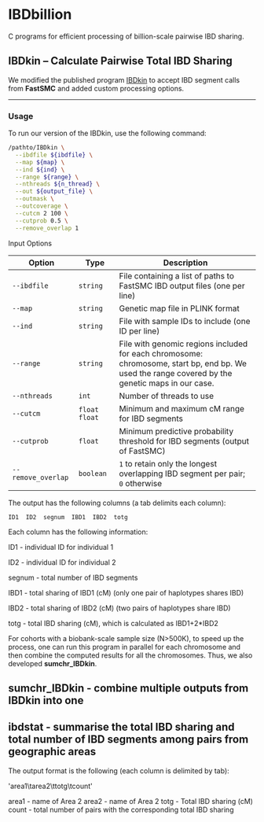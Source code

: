 
# IBDbillion
 
C programs for efficient processing of billion-scale pairwise IBD sharing. 


## IBDkin – Calculate Pairwise Total IBD Sharing

We modified the published program [IBDkin](https://doi.org/10.1093/bioinformatics/btaa569) to accept IBD segment calls from **FastSMC** and added custom processing options.

---

### Usage

To run our version of the IBDkin, use the following command:

```bash
/pathto/IBDkin \
  --ibdfile ${ibdfile} \
  --map ${map} \
  --ind ${ind} \
  --range ${range} \
  --nthreads ${n_thread} \
  --out ${output_file} \
  --outmask \
  --outcoverage \
  --cutcm 2 100 \
  --cutprob 0.5 \
  --remove_overlap 1
```

Input Options

| Option             | Type          | Description                                                                    |
| ------------------ | ------------- | ------------------------------------------------------------------------------ |
| `--ibdfile`        | `string`      | File containing a list of paths to FastSMC IBD output files (one per line)     |
| `--map`            | `string`      | Genetic map file in PLINK format                                               |
| `--ind`            | `string`      | File with sample IDs to include (one ID per line)                              |
| `--range`          | `string`      | File with genomic regions included for each chromosome: <br>chromosome, start bp, end bp. We used the range covered by the genetic maps in our case.          |
| `--nthreads`       | `int`         | Number of threads to use                                                       |
| `--cutcm`          | `float float` | Minimum and maximum cM range for IBD segments                                  |
| `--cutprob`        | `float`       | Minimum predictive probability threshold for IBD segments (output of FastSMC)                      |
| `--remove_overlap` | `boolean`     | `1` to retain only the longest overlapping IBD segment per pair; <br> `0` otherwise |



The output has the following columns (a tab delimits each column): 

`ID1  ID2  segnum  IBD1  IBD2  totg`

Each column has the following information: 

ID1 - individual ID for individual 1

ID2 - individual ID for individual 2

segnum - total number of IBD segments

IBD1 - total sharing of IBD1 (cM) (only one pair of haplotypes shares IBD)  

IBD2 - total sharing of IBD2 (cM) (two pairs of haplotypes share IBD)

totg - total IBD sharing (cM), which is calculated as IBD1+2*IBD2

For cohorts with a biobank-scale sample size (N>500K), to speed up the process, one can run this program in parallel for each chromosome and then combine the computed results for all the chromosomes. Thus, we also developed **sumchr_IBDkin**. 

## sumchr_IBDkin  - combine multiple outputs from IBDkin into one



## ibdstat - summarise the total IBD sharing and total number of IBD segments among pairs from geographic areas

The output format is the following (each column is delimited by tab): 

'area1\tarea2\ttotg\tcount'

area1 - name of Area 2
area2 - name of Area 2
totg - Total IBD sharing (cM)
count - total number of pairs with the corresponding total IBD sharing 





